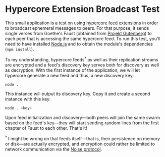 # Hypercore Extension Broadcast Test

This small application is a test on using [hypercore feed extensions](https://github.com/mafintosh/hypercore#ext--feedregisterextensionname-handlers) in order to broadcast ephemeral messages to peers. For that purpose, it sends single verses from Goethe's Faust (obtained from [Projekt Gutenberg](https://www.projekt-gutenberg.org/goethe/faust1/faust1.html)) to each peer that is accessing the same hypercore feed. To run this test, you'll need to have installed [Node.js](https://nodejs.org/en/) and to obtain the module's dependencies (`npm install`).

To my understanding, hypercore feeds<sup>†</sup> as well as their replication streams are encrypted and a feed's discovery key serves both for discovery as well as decryption. With the first instance of the application, we will let hypercore generate a new feed and thus, a new discovery key:

```bash
node .
```

This instance will output its discovery key. Copy it and create a second instance with this key:

```bash
node . <key>
```

Upon feed initialization and discovery—both peers will join the same swarm based on the feed's key—they will start sending random lines from the first chapter of Faust to each other. That's it!

<sup>†</sup> I might be wrong on that feeds itself—that is, their persistence on memory or disk—are actually encrypted, and encryption could rather be limited to network communication via the [Noise protocol](https://noiseprotocol.org/).

